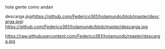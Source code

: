 hola gente como andan

descarga.jpg(https://github.com/Federico361/holamundo/blob/master/descarga.jpg)
https://github.com/Federico361/holamundo/blob/master/descarga.jpg

https://raw.githubusercontent.com/Federico361/holamundo/master/descarga.jpg
